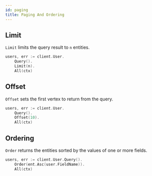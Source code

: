 ```yaml
---
id: paging
title: Paging And Ordering
---
```


## Limit

`Limit` limits the query result to `n` entities.

```go
users, err := client.User.
	Query().
	Limit(n).
	All(ctx)
```


## Offset

`Offset` sets the first vertex to return from the query. 

```go
users, err := client.User.
	Query().
	Offset(10).
	All(ctx)
```

## Ordering

`Order` returns the entities sorted by the values of one or more fields.

```go
users, err := client.User.Query().
	Order(ent.Asc(user.FieldName)).
	All(ctx)
```
